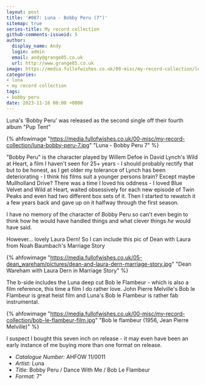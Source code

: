 ```yaml
---
layout: post
title: '#087: Luna - Bobby Peru (7")'
sitemap: true
series-title: My record collection
github-comments-issueid: 5
author:
  display_name: Andy
  login: admin
  email: andy@grange85.co.uk
  url: http://www.grange85.co.uk
image: https://media.fullofwishes.co.uk/00-misc/my-record-collection/luna-bobby-peru-7.jpg
categories:
- luna
- my record collection
tags:
- bobby peru
date: 2023-11-16 00:00 +0000
---
```

Luna's 'Bobby Peru' was released as the second single off their fourth album "Pup Tent" 

{% ahfowimage "https://media.fullofwishes.co.uk/00-misc/my-record-collection/luna-bobby-peru-7.jpg" "Luna - Bobby Peru 7" %}

"Bobby Peru" is the character played by Willem Defoe in David Lynch's Wild at Heart, a film I haven't seen for 25+ years - I should probably rectify that but to be honest, as I get older my tolerance of Lynch has been deteriorating - I think his films suit a younger persons brain? Except maybe Mullholland Drive? There was a time I loved his oddness - I loved Blue Velvet and Wild at Heart, waited obsessively for each new episode of Twin Peaks and even had two different box sets of it. Then I started to rewatch it a few years back and gave up on it halfway through the first season. 

<!--more-->

I have no memory of the character of Bobby Peru so can't even begin to think how he would have handled things and what clever things _he_ would have said.

However... lovely Laura Dern! So I can include this pic of Dean with Laura from Noah Baumbach's Marriage Story

{% ahfowimage "https://media.fullofwishes.co.uk/05-dean_wareham/pictures/dean-and-laura-dern-marriage-story.jpg" "Dean Wareham with Laura Dern in Marriage Story" %}

The b-side includes the Luna deep cut Bob le Flambeur - which is also a film reference, this time a film I do rather love. John Pierre Melville's Bob le Flambeur is great heist film and Luna's Bob le Flambeur is rather fab instrumental.

{% ahfowimage "https://media.fullofwishes.co.uk/00-misc/my-record-collection/bob-le-flambeur-film.jpg" "Bob le flambeur (1956, Jean Pierre Melville)" %}

I suspect I bought this seven inch on release - it may even have been an early instance of me buying more than one format on release.

 - *Catalogue Number:* AHFOW 11/0011
 - *Artist:* Luna
 - *Title:* Bobby Peru / Dance With Me / Bob Le Flambeur
 - *Format:* 7"
